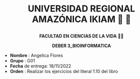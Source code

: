 # **<p align="center"> UNIVERSIDAD REGIONAL AMAZÓNICA IKIAM 🍃 🍂**

**<p align="center"> FACULTAD EN CIENCIAS DE LA VIDA** 👩‍🔬
**<p align="center"> DEBER 3_BIOINFORMATICA**

- **Nombre** : Angelica Flores
- **Grupo**  :  G01
- **Fecha** de entrega: 18/11/2022
- **Orden**  : Realizar los ejercicios del literal 1.10 del libro
